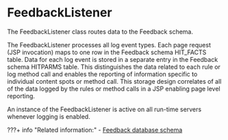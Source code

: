 # FeedbackListener

The FeedbackListener class routes data to the Feedback schema.

The FeedbackListener processes all log event types. Each page request \(JSP invocation\) maps to one row in the Feedback schema HIT\_FACTS table. Data for each log event is stored in a separate entry in the Feedback schema HITPARMS table. This distinguishes the data related to each rule or log method call and enables the reporting of information specific to individual content spots or method call. This storage design correlates of all of the data logged by the rules or method calls in a JSP enabling page level reporting.

An instance of the FeedbackListener is active on all run-time servers whenever logging is enabled.


???+ info "Related information:"
    - [Feedback database schema](../../feedback_db_schema/pzn_feedback_db_schema.md)

